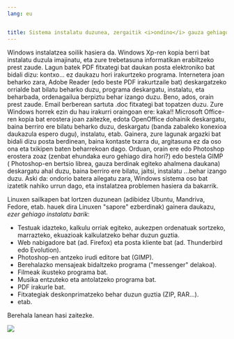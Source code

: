 ```yaml
---
lang: eu


title: Sistema instalatu duzunea, zergaitik <i>ondino</i> gauza gehiago instalatu behar dituzu?
---
```


Windows instalatzea soilik hasiera da. Windows Xp-ren kopia berri bat instalatu duzula imajinatu, eta zure trebetasuna informatikan erabiltzeko prest zaude. Lagun batek PDF fitxategi bat daukan posta elektroniko bat bidali dizu: kontxo... ez daukazu hori irakurtzeko programa. Internetera joan beharko zara, Adobe Reader (edo beste PDF irakurtzaile bat) deskargatzeko orrialde bat bilatu beharko duzu, programa deskargatu, instalatu, eta beharbada, ordenagailua berpiztu behar izango duzu. Beno, ados, orain prest zaude. Email berberean sartuta .doc fitxategi bat topatzen duzu. Zure Windows horrek ezin du hau irakurri oraingoan ere: kaka!! Microsoft Office-ren kopia bat erostera joan zaitezke, edota OpenOffice dohainik deskargatu, baina berriro ere bilatu beharko duzu, deskargatu (banda zabaleko konexioa daukazula espero dugu), instalatu, etab. Gainera, zure lagunak argazki bat bidali dizu posta berdinean, baina kontaste txarra du, argitasuna ez da oso ona eta txikipen baten beharrekoan dago. Orduan, orain ere edo Photoshop erostera zoaz (zenbat ehundaka euro gehiago dira hori?) edo bestela GIMP ( Photoshop-en bertsio librea, gauza berdinak egiteko ahalmena daukana) deskargatu ahal duzu, baina berriro ere bilatu, jaitsi, instalatu ...behar izango duzu. Aski da: ondorio batera ailegatu zara, Windows sistema oso bat izatetik nahiko urrun dago, eta instalatzea problemen hasiera da bakarrik.

Linuxen sailkapen bat lortzen duzunean (adibidez Ubuntu, Mandriva, Fedore, etab. hauek dira Linuxen "sapore" ezberdinak) gainera daukazu, <i>ezer gehiago instalatu barik</i>:

<ul>

<li>Testuak idazteko, kalkulu orriak egiteko, aukezpen ordenatuak sortzeko, marrazteko, ekuazioak kalkulatzeko behar duzun guztia.</li>
<li>Web nabigadore bat (ad. Firefox) eta posta kliente bat (ad. Thunderbird edo Evolution).</li>
<li>Photoshop-en antzeko irudi editore bat (GIMP).</li>
<li>Berehalazko mensajeak bidaltzeko programa ("messenger" delakoa).</li>
<li>Filmeak ikusteko programa bat.</li>
<li>Musika entzuteko eta antolatzeko programa bat.</li>
<li>PDF irakurle bat.</li>
<li>Fitxategiak deskonprimatzeko behar duzun guztia (ZIP, RAR...).</li>
<li>etab.</li>
</ul>

Berehala lanean hasi zaitezke.

<img src="Images/app_menu.png" />




